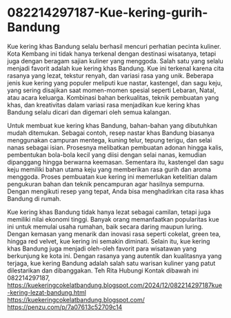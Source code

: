 # 082214297187-Kue-kering-gurih-Bandung

Kue kering khas Bandung selalu berhasil mencuri perhatian pecinta kuliner. Kota Kembang ini tidak hanya terkenal dengan destinasi wisatanya, tetapi juga dengan beragam sajian kuliner yang menggoda. Salah satu yang selalu menjadi favorit adalah kue kering khas Bandung. Kue ini terkenal karena cita rasanya yang lezat, tekstur renyah, dan variasi rasa yang unik. Beberapa jenis kue kering yang populer meliputi kue nastar, kastengel, dan sagu keju, yang sering disajikan saat momen-momen spesial seperti Lebaran, Natal, atau acara keluarga. Kombinasi bahan berkualitas, teknik pembuatan yang khas, dan kreativitas dalam variasi rasa menjadikan kue kering khas Bandung selalu dicari dan digemari oleh semua kalangan.

Untuk membuat kue kering khas Bandung, bahan-bahan yang dibutuhkan mudah ditemukan. Sebagai contoh, resep nastar khas Bandung biasanya menggunakan campuran mentega, kuning telur, tepung terigu, dan selai nanas sebagai isian. Prosesnya melibatkan pembuatan adonan hingga kalis, pembentukan bola-bola kecil yang diisi dengan selai nanas, kemudian dipanggang hingga berwarna keemasan. Sementara itu, kastengel dan sagu keju memiliki bahan utama keju yang memberikan rasa gurih dan aroma menggoda. Proses pembuatan kue kering ini memerlukan ketelitian dalam pengukuran bahan dan teknik pencampuran agar hasilnya sempurna. Dengan mengikuti resep yang tepat, Anda bisa menghadirkan cita rasa khas Bandung di rumah.

Kue kering khas Bandung tidak hanya lezat sebagai camilan, tetapi juga memiliki nilai ekonomi tinggi. Banyak orang memanfaatkan popularitas kue ini untuk memulai usaha rumahan, baik secara daring maupun luring. Dengan kemasan yang menarik dan inovasi rasa seperti cokelat, green tea, hingga red velvet, kue kering ini semakin diminati. Selain itu, kue kering khas Bandung juga menjadi oleh-oleh favorit para wisatawan yang berkunjung ke kota ini. Dengan rasanya yang autentik dan kualitasnya yang terjaga, kue kering Bandung adalah salah satu warisan kuliner yang patut dilestarikan dan dibanggakan.
Teh Rita
Hubungi Kontak dibawah ini
082214297187, 
https://kuekeringcokelatbandung.blogspot.com/2024/12/082214297187kue-kering-lezat-bandung.html
https://kuekeringcokelatbandung.blogspot.com/
https://penzu.com/p/7a07613c52709c14
